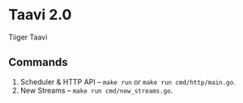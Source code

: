 # Taavi 2.0

Tiiger Taavi

## Commands

1. Scheduler & HTTP API – `make run` or `make run cmd/http/main.go`.
2. New Streams – `make run cmd/new_streams.go`.
